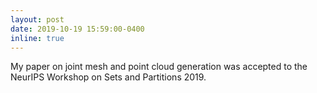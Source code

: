 ```yaml
---
layout: post
date: 2019-10-19 15:59:00-0400
inline: true
---
```


My paper on joint mesh and point cloud generation was accepted to the NeurIPS Workshop on Sets and Partitions 2019.

